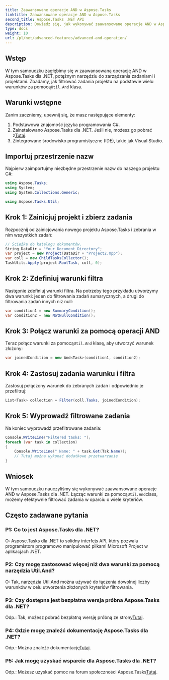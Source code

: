 ```yaml
---
title: Zaawansowane operacje AND w Aspose.Tasks
linktitle: Zaawansowane operacje AND w Aspose.Tasks
second_title: Aspose.Tasks .NET API
description: Dowiedz się, jak wykonywać zaawansowane operacje AND w Aspose.Tasks dla .NET, aby efektywnie filtrować zadania projektu w oparciu o wiele kryteriów.
type: docs
weight: 10
url: /pl/net/advanced-features/advanced-and-operation/
---
```

## Wstęp

 W tym samouczku zagłębimy się w zaawansowaną operację AND w Aspose.Tasks dla .NET, potężnym narzędziu do zarządzania zadaniami i projektami. Zbadamy, jak filtrować zadania projektu na podstawie wielu warunków za pomocą`Util.And` klasa.

## Warunki wstępne

Zanim zaczniemy, upewnij się, że masz następujące elementy:

1. Podstawowa znajomość języka programowania C#.
2.  Zainstalowano Aspose.Tasks dla .NET. Jeśli nie, możesz go pobrać z[Tutaj](https://releases.aspose.com/tasks/net/).
3. Zintegrowane środowisko programistyczne (IDE), takie jak Visual Studio.

## Importuj przestrzenie nazw

Najpierw zaimportujmy niezbędne przestrzenie nazw do naszego projektu C#:

```csharp
using Aspose.Tasks;
using System;
using System.Collections.Generic;

using Aspose.Tasks.Util;

```

## Krok 1: Zainicjuj projekt i zbierz zadania

Rozpocznij od zainicjowania nowego projektu Aspose.Tasks i zebrania w nim wszystkich zadań:

```csharp
// Ścieżka do katalogu dokumentów.
String DataDir = "Your Document Directory";
var project = new Project(DataDir + "Project2.mpp");
var coll = new ChildTasksCollector();
TaskUtils.Apply(project.RootTask, coll, 0);
```

## Krok 2: Zdefiniuj warunki filtra

Następnie zdefiniuj warunki filtra. Na potrzeby tego przykładu utworzymy dwa warunki: jeden do filtrowania zadań sumarycznych, a drugi do filtrowania zadań innych niż null:

```csharp
var condition1 = new SummaryCondition();
var condition2 = new NotNullCondition();
```

## Krok 3: Połącz warunki za pomocą operacji AND

 Teraz połącz warunki za pomocą`Util.And` klasę, aby utworzyć warunek złożony:

```csharp
var joinedCondition = new And<Task>(condition1, condition2);
```

## Krok 4: Zastosuj zadania warunku i filtra

Zastosuj połączony warunek do zebranych zadań i odpowiednio je przefiltruj:

```csharp
List<Task> collection = Filter(coll.Tasks, joinedCondition);
```

## Krok 5: Wyprowadź filtrowane zadania

Na koniec wyprowadź przefiltrowane zadania:

```csharp
Console.WriteLine("Filtered tasks: ");
foreach (var task in collection)
{
    Console.WriteLine(" Name: " + task.Get(Tsk.Name));
    // Tutaj można wykonać dodatkowe przetwarzanie
}
```

## Wniosek

 W tym samouczku nauczyliśmy się wykonywać zaawansowane operacje AND w Aspose.Tasks dla .NET. Łącząc warunki za pomocą`Util.And`class, możemy efektywnie filtrować zadania w oparciu o wiele kryteriów.

## Często zadawane pytania

### P1: Co to jest Aspose.Tasks dla .NET?

O: Aspose.Tasks dla .NET to solidny interfejs API, który pozwala programistom programowo manipulować plikami Microsoft Project w aplikacjach .NET.

### P2: Czy mogę zastosować więcej niż dwa warunki za pomocą narzędzia Util.And?

O: Tak, narzędzia Util.And można używać do łączenia dowolnej liczby warunków w celu utworzenia złożonych kryteriów filtrowania.

### P3: Czy dostępna jest bezpłatna wersja próbna Aspose.Tasks dla .NET?

 Odp.: Tak, możesz pobrać bezpłatną wersję próbną ze strony[Tutaj](https://releases.aspose.com/).

### P4: Gdzie mogę znaleźć dokumentację Aspose.Tasks dla .NET?

 Odp.: Można znaleźć dokumentację[Tutaj](https://reference.aspose.com/tasks/net/).

### P5: Jak mogę uzyskać wsparcie dla Aspose.Tasks dla .NET?

Odp.: Możesz uzyskać pomoc na forum społeczności Aspose.Tasks[Tutaj](https://forum.aspose.com/c/tasks/15).